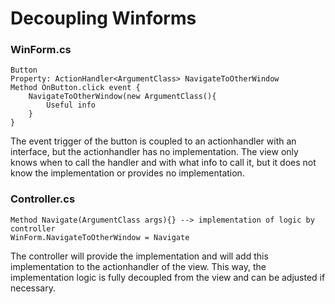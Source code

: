 # Decoupling Winforms

### WinForm.cs

    Button
    Property: ActionHandler<ArgumentClass> NavigateToOtherWindow
    Method OnButton.click event {
	    NavigateToOtherWindow(new ArgumentClass(){
		    Useful info
	    }
    }


The event trigger of the button is coupled to an actionhandler with an interface, but the actionhandler has no implementation. The view only knows when to call the handler and with what info to call it, but it does not know the implementation or provides no implementation.

### Controller.cs


    Method Navigate(ArgumentClass args){} --> implementation of logic by controller
    WinForm.NavigateToOtherWindow = Navigate


The controller will provide the implementation and will add this implementation to the actionhandler of the view. This way, the implementation logic is fully decoupled from the view and can be adjusted if necessary.